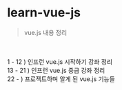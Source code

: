 # learn-vue-js
> vue.js 내용 정리
<br>
<br>
1 - 12 )  인프런 vue.js 시작하기 강좌 정리
<br>
13 - 21 )  인프런 vue.js 중급 강좌 정리
<br>
22 - )  프로젝트하며 알게 된 vue.js 기능들
